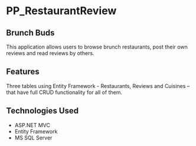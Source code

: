 # PP_RestaurantReview
## Brunch Buds 
  This application allows users to browse brunch restaurants, post their own reviews and read reviews by others.
## Features
  Three tables using Entity Framework - Restaurants, Reviews and Cuisines – that have full CRUD functionality for all of them. 
## Technologies Used
- ASP.NET MVC
- Entity Framework
- MS SQL Server
